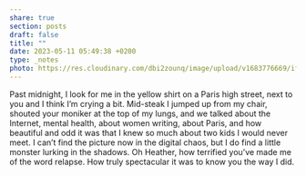 ```yaml
---
share: true
section: posts
draft: false
title: ""
date: 2023-05-11 05:49:38 +0200
type: _notes
photo: https://res.cloudinary.com/dbi2zounq/image/upload/v1683776669/ifdmcex8g6e4pqjfv9ms.jpg
---
```


Past midnight, I look for me in the yellow shirt on a Paris high street, next to you and I think I’m crying a bit. Mid-steak I jumped up from my chair, shouted your moniker at the top of my lungs, and we talked about the Internet, mental health, about women writing, about Paris, and how beautiful and odd it was that I knew so much about two kids I would never meet. I can’t find the picture now in the digital chaos, but I do find a little monster lurking in the shadows. Oh Heather, how terrified you’ve made me of the word relapse. How truly spectacular it was to know you the way I did. 
